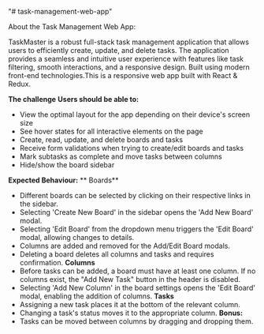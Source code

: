 "# task-management-web-app" 

About the Task Management Web App:

TaskMaster is a robust full-stack task management application that allows users to efficiently create, update, and delete tasks. The application provides a seamless and intuitive user experience with features like task filtering, smooth interactions, and a responsive design. Built using modern front-end technologies.This is a responsive web app built with React & Redux.

**The challenge**
               **Users should be able to:**
 + View the optimal layout for the app depending on their device's screen size
 + See hover states for all interactive elements on the page
 + Create, read, update, and delete boards and tasks
 + Receive form validations when trying to create/edit boards and tasks
 + Mark subtasks as complete and move tasks between columns
 + Hide/show the board sidebar

**Expected Behaviour:**
       ** Boards**
+ Different boards can be selected by clicking on their respective links in the sidebar.
+ Selecting 'Create New Board' in the sidebar opens the 'Add New Board' modal.
+ Selecting 'Edit Board' from the dropdown menu triggers the 'Edit Board' modal, allowing changes to details.
+ Columns are added and removed for the Add/Edit Board modals.
+ Deleting a board deletes all columns and tasks and requires confirmation.
        **Columns**
+ Before tasks can be added, a board must have at least one column. If no columns exist, the "Add New Task" button in the header is disabled.
+ Selecting 'Add New Column' in the board settings opens the 'Edit Board' modal, enabling the addition of columns.
        **Tasks**
+ Assigning a new task places it at the bottom of the relevant column.
+ Changing a task's status moves it to the appropriate column.
        **Bonus:**
+ Tasks can be moved between columns by dragging and dropping them.


